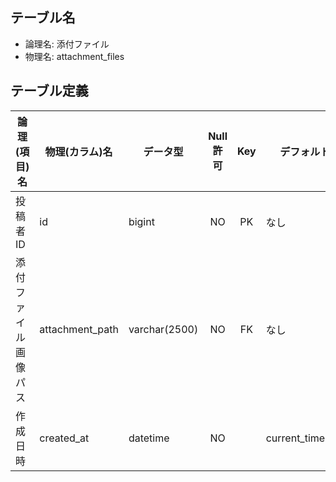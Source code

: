 ## テーブル名

- 論理名: 添付ファイル
- 物理名: attachment_files

## テーブル定義

| 論理(項目)名        | 物理(カラム)名     | データ型         | Null許可  | Key | デフォルト値       | その他設定       | 備考        |
|-------------------|------------------|-----------------|:--------:|:---:|------------------|----------------|-------------|
| 投稿者ID           | id               | bigint          | NO       | PK  | なし              |                | UNSIGNED    |
| 添付ファイル画像パス | attachment_path  | varchar(2500)   | NO       | FK  | なし               |                |             |
| 作成日時           | created_at       | datetime        | NO       |     | current_timestamp |                |             |

